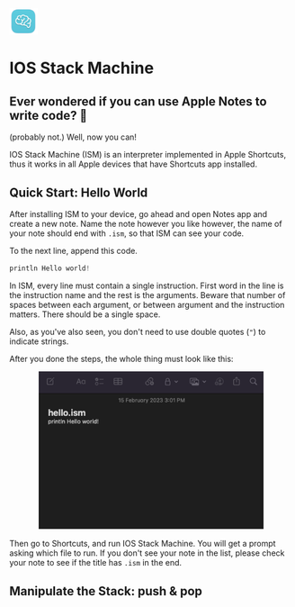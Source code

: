<img src="docs/logo.png" alt=“ISM-logo” width="50">

# IOS Stack Machine

## Ever wondered if you can use Apple Notes to write code? 📝
(probably not.)
Well, now you can!

IOS Stack Machine (ISM) is an interpreter implemented in Apple Shortcuts, thus it works in all Apple devices that have Shortcuts app installed.
## Quick Start: Hello World

After installing ISM to your device, go ahead and open Notes app and create a new note. Name the note however you like however, the name of your note should end with `.ism`, so that ISM can see your code.

To the next line, append this code.

```asm
println Hello world!
```
In ISM, every line must contain a single instruction. First word in the line is the instruction name and the rest is the arguments. Beware that number of spaces between each argument, or between argument and the instruction matters. There should be a single space.

Also, as you've also seen, you don't need to use double quotes (`"`) to indicate strings.

After you done the steps, the whole thing must look like this:

<p align="center">
<img src="docs/hello-world.png" alt= “” width="400" >
</p>

Then go to Shortcuts, and run IOS Stack Machine. You will get a prompt asking which file to run. If you don't see your note in the list, please check your note to see if the title has `.ism` in the end.

## Manipulate the Stack: push & pop
